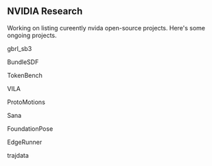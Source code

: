 ## NVIDIA Research

Working on listing cureently nvida open-source projects.
Here's some ongoing projects.

gbrl_sb3


BundleSDF


TokenBench


VILA


ProtoMotions


Sana


FoundationPose



EdgeRunner 


trajdata
